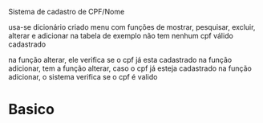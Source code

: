 Sistema de cadastro de CPF/Nome

usa-se dicionário
criado menu com funções de mostrar, pesquisar, excluir, alterar e adicionar
na tabela de exemplo não tem nenhum cpf válido cadastrado


na função alterar, ele verifica se o cpf já esta cadastrado
na função adicionar, tem a função alterar, caso o cpf já esteja cadastrado
na função adicionar, o sistema verifica se o cpf é valido
# Basico
